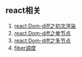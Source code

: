 ## react相关
1. [react Dom-diff之初次渲染](./1.md)
1. [react Dom-diff之单节点](./2.md)
1. [react Dom-diff之多节点](./3.md)
1. [fiber调度](./4.md)

